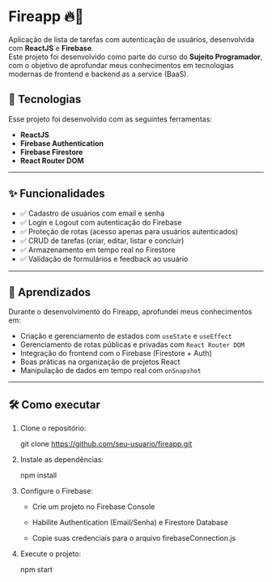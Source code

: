# Fireapp 🔥📝

Aplicação de lista de tarefas com autenticação de usuários, desenvolvida com **ReactJS** e **Firebase**.  
Este projeto foi desenvolvido como parte do curso do **Sujeito Programador**, com o objetivo de aprofundar meus conhecimentos em tecnologias modernas de frontend e backend as a service (BaaS).


## 🚀 Tecnologias

Esse projeto foi desenvolvido com as seguintes ferramentas:

- **ReactJS**
- **Firebase Authentication**
- **Firebase Firestore**
- **React Router DOM**

---

## ✨ Funcionalidades

- ✅ Cadastro de usuários com email e senha
- ✅ Login e Logout com autenticação do Firebase
- ✅ Proteção de rotas (acesso apenas para usuários autenticados)
- ✅ CRUD de tarefas (criar, editar, listar e concluir)
- ✅ Armazenamento em tempo real no Firestore
- ✅ Validação de formulários e feedback ao usuário

---

## 🧠 Aprendizados

Durante o desenvolvimento do Fireapp, aprofundei meus conhecimentos em:

- Criação e gerenciamento de estados com `useState` e `useEffect`
- Gerenciamento de rotas públicas e privadas com `React Router DOM`
- Integração do frontend com o Firebase (Firestore + Auth)
- Boas práticas na organização de projetos React
- Manipulação de dados em tempo real com `onSnapshot`

---

## 🛠 Como executar

1. Clone o repositório:

    git clone https://github.com/seu-usuario/fireapp.git

2. Instale as dependências:

    npm install

3. Configure o Firebase:

    - Crie um projeto no Firebase Console

    - Habilite Authentication (Email/Senha) e Firestore Database

    - Copie suas credenciais para o arquivo firebaseConnection.js

4. Execute o projeto:

    npm start

